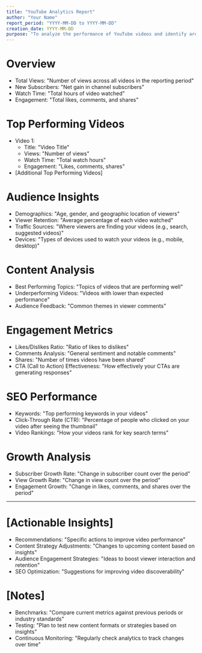 ```yaml
---
title: "YouTube Analytics Report"
author: "Your Name"
report_period: "YYYY-MM-DD to YYYY-MM-DD"
creation_date: YYYY-MM-DD
purpose: "To analyze the performance of YouTube videos and identify areas for improvement"
---
```


# Overview
- Total Views: "Number of views across all videos in the reporting period"
- New Subscribers: "Net gain in channel subscribers"
- Watch Time: "Total hours of video watched"
- Engagement: "Total likes, comments, and shares"

# Top Performing Videos
- Video 1: 
  - Title: "Video Title"
  - Views: "Number of views"
  - Watch Time: "Total watch hours"
  - Engagement: "Likes, comments, shares"
- [Additional Top Performing Videos]

# Audience Insights
- Demographics: "Age, gender, and geographic location of viewers"
- Viewer Retention: "Average percentage of each video watched"
- Traffic Sources: "Where viewers are finding your videos (e.g., search, suggested videos)"
- Devices: "Types of devices used to watch your videos (e.g., mobile, desktop)"

# Content Analysis
- Best Performing Topics: "Topics of videos that are performing well"
- Underperforming Videos: "Videos with lower than expected performance"
- Audience Feedback: "Common themes in viewer comments"

# Engagement Metrics
- Likes/Dislikes Ratio: "Ratio of likes to dislikes"
- Comments Analysis: "General sentiment and notable comments"
- Shares: "Number of times videos have been shared"
- CTA (Call to Action) Effectiveness: "How effectively your CTAs are generating responses"

# SEO Performance
- Keywords: "Top performing keywords in your videos"
- Click-Through Rate (CTR): "Percentage of people who clicked on your video after seeing the thumbnail"
- Video Rankings: "How your videos rank for key search terms"

# Growth Analysis
- Subscriber Growth Rate: "Change in subscriber count over the period"
- View Growth Rate: "Change in view count over the period"
- Engagement Growth: "Change in likes, comments, and shares over the period"

---

# [Actionable Insights]
- Recommendations: "Specific actions to improve video performance"
- Content Strategy Adjustments: "Changes to upcoming content based on insights"
- Audience Engagement Strategies: "Ideas to boost viewer interaction and retention"
- SEO Optimization: "Suggestions for improving video discoverability"

# [Notes]
- Benchmarks: "Compare current metrics against previous periods or industry standards"
- Testing: "Plan to test new content formats or strategies based on insights"
- Continuous Monitoring: "Regularly check analytics to track changes over time"
